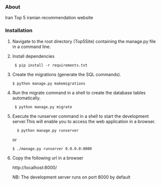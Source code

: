 

### About
Iran Top 5 iranian recommendation website



### Installation


1. Navigate to the root directory (Top5Site) containing the manage.py file in a command line.


2. Install dependencies

      ```
       $ pip install -r requirements.txt
      ```

3.  Create the migrations (generate the SQL commands).

    ```
    $ python manage.py makemigrations
    ```

 
4. Run the migrate command in a shell to create the database tables automatically.
      ```
       $ python manage.py migrate 
      ``` 
   
   
5. Execute the runserver command in a shell to start the development server.This will enable you to access
   the web application in a browser.

      ```
        $ python manage.py runserver
      ```

      or

      ```
      $ ./manage.py runserver 0.0.0.0:8000
      ```
   
6. Copy the following url in a browser
   
   http://localhost:8000/
   
   NB: The development server runs on port 8000 by default  

